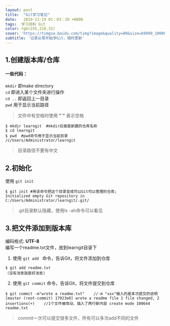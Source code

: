 ```yaml
---
layout: post
title:  "Git学习笔记"
date:   2019-11-19 01：03：20 +0800
tags:  学习资料 Git
color: rgb(255,210,32)
cover: 'https://timgsa.baidu.com/timg?image&quality=80&size=b9999_10000&sec=1574701670&di=7cd8be97810023a7fbf386466191505e&imgtype=jpg&er=1&src=http%3A%2F%2Ftc.sinaimg.cn%2Fmaxwidth.800%2Ftc.service.weibo.com%2Fs5_51cto_com%2Fb9260ce2c11540a6304b74e5cd978305.jpg'
subtitle: '记录从零开始学Git，随时更新'
---
```


## 1.创建版本库/仓库
#### 一些代码：  
  `mkdir` 即make directory  
  `cd`  即进入某个文件夹进行操作  
  `cd ..` 即返回上一目录   
 `pwd` 用于显示当前路径
> 文件中有空格时使用 **" "** 表示空格  
```
$ mkdir learngit  #mkdir后面是新建的仓库名称    
$ cd learngit               
$ pwd  #pwd命令用于显示当前目录       
/c/Users/Administrator/learngit 
```
> 目录路径不要有中文
  
## 2.初始化
使用 `git init` 
```
$ git init #用该命令把这个目录变成可以Git可以管理的仓库;
Initialized empty Git repository in C:/Users/Administrator/learngit/.git/ 
```
> .git目录默认隐藏，使用ls -ah命令可以看见
  
## 3.把文件添加到版本库
编码格式: **UTF-8**   
编写一个readme.txt文件，放到learngit目录下  

1. 使用 `git add ` 命令，告诉Git，将文件添加到仓库
```
$ git add readme.txt
（没有消息就是好消息)
```

2. 使用 ` git commit ` 命令，告诉Git，将文件提交到仓库
```
$ git commit -m"wrote a readme.txt"    //-m "xxx"输入的是本次提交的说明
[master (root-commit) 17923e0] wrote a readme file 1 file changed, 2 insertions(+)    //1个文件被改动、插入了两行新内容 create mode 100644 readme.txt 
```
> commit一次可以提交很多文件，所有可以多次add不同的文件
 
